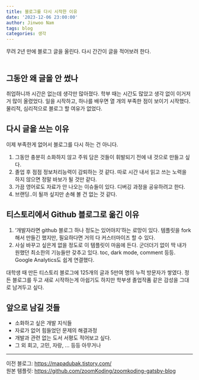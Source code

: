 ```yaml
---
title: 블로그를 다시 시작한 이유
date: '2023-12-06 23:00:00'
author: Jinwoo Nam
tags: blog
categories: 생각
---
```


무려 2년 만에 블로그 글을 올린다. 다시 간간이 글을 적어보려 한다.
<br/><br/>

## 그동안 왜 글을 안 썼나

취업하니까 시간은 없는데 생각만 많아졌다. 학부 때는 시간도 많았고 생각 없이 이거저거 많이 올렸었다. 일을 시작하고, 하나를 배우면 열 개의 부족한 점이 보이기 시작했다. 물리적, 심리적으로 블로그 할 여유가 없었다.

## 다시 글을 쓰는 이유

이제 부족한게 없어서 블로그를 다시 하는 건 아니다.

1. 그동안 충분히 소화하지 않고 주워 담은 것들이 휘발되기 전에 내 것으로 만들고 싶다.
2. 졸업 후 점점 정보처리능력이 감퇴하는 것 같다. 따로 시간 내서 읽고 쓰는 노력을 하지 않으면 정말 바보가 될 것만 같다.
3. 가끔 영어로도 자료가 안 나오는 이슈들이 있다. 디버깅 과정을 공유하려고 한다.
4. 브랜딩..이 될까 싶지만 손해 볼 건 없는 것 같다.

## 티스토리에서 Github 블로그로 옮긴 이유

1. ‘개발자라면 github 블로그 하나 정도는 있어야지’하는 로망이 있다. 템플릿을 fork해서 만들긴 했지만, 필요하다면 거의 다 커스터마이즈 할 수 있다.
2. 사실 바꾸고 싶은게 없을 정도로 이 템플릿이 마음에 든다. 군더더기 없이 딱 내가 원했던 최소한의 기능들만 갖추고 있다. toc, dark mode, comment 등등. Google Analytics도 쉽게 연결했다.

대학생 때 만든 티스토리 블로그에 125개의 글과 5만여 명의 누적 방문자가 쌓였다. 정든 블로그를 두고 새로 시작하는게 아쉽기도 하지만 학부생 졸업작품 같은 감성을 그대로 남겨두고 싶다.

## 앞으로 남길 것들

- 소화하고 싶은 개발 지식들
- 자료가 없어 힘들었던 문제의 해결과정
- 개발과 관련 없는 도서 서평도 적어보고 싶다.
- 그 외 회고, 고민, 자랑, ... 등등 아무거나

---
이전 블로그: https://mapadubak.tistory.com/ <br/>
원본 템플릿: https://github.com/zoomKoding/zoomkoding-gatsby-blog



```toc
```

